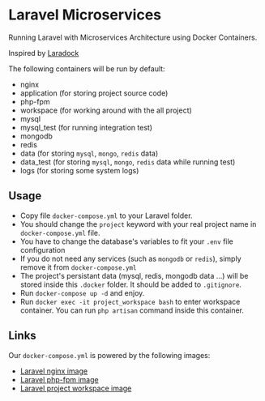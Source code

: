 # Laravel Microservices

Running Laravel with Microservices Architecture using Docker Containers.

Inspired by [Laradock](https://github.com/LaraDock/laradock)

The following containers will be run by default:
- nginx
- application (for storing project source code)
- php-fpm
- workspace (for working around with the all project)
- mysql
- mysql_test (for running integration test)
- mongodb
- redis
- data (for storing `mysql`, `mongo`, `redis` data)
- data_test (for storing `mysql`, `mongo`, `redis` data while running test)
- logs (for storing some system logs)

## Usage
- Copy file `docker-compose.yml` to your Laravel folder.
- You should change the `project` keyword with your real project name in `docker-compose.yml` file.
- You have to change the database's variables to fit your `.env` file configuration
- If you do not need any services (such as `mongodb` or `redis`), simply remove it from `docker-compose.yml`
- The project's persistant data (mysql, redis, mongodb data ...) will be stored inside this `.docker` folder. It should be added to `.gitignore`.
- Run `docker-compose up -d` and enjoy.
- Run `docker exec -it project_workspace bash` to enter workspace container. You can run `php artisan` command inside this container.

## Links
Our `docker-compose.yml` is powered by the following images:
- [Laravel nginx image](https://github.com/FramgiaDockerTeam/laravel-nginx)
- [Laravel php-fpm image](https://github.com/FramgiaDockerTeam/laravel-php-fpm)
- [Laravel project workspace image](https://github.com/FramgiaDockerTeam/laravel-workspace)
